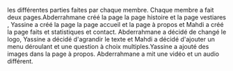 les différentes parties faites par chaque membre. Chaque membre a fait deux pages.Abderrahmane créé la page la page histoire et la page vestiares , Yassine a créé la page la page accueil et la page à propos et Mahdi a créé la page faits et statistiques et contact. Abderrahmane a décidé de changé le logo, Yassine a décidé d'agrandir le texte et Mahdi a décidé d'ajouter un menu déroulant et une question à choix multiples.Yassine a ajouté des images dans la page à propos. Abderrahmane a mit une vidéo et un audio différent.

